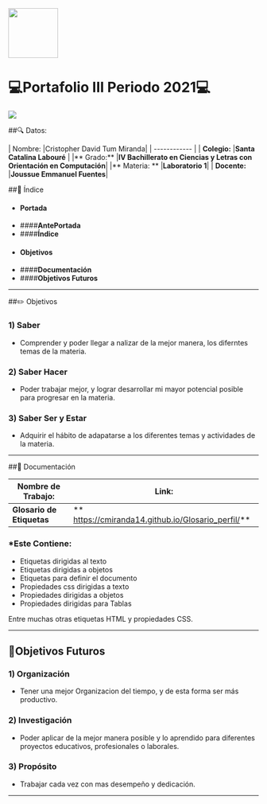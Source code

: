 <img width="100px" src="https://jefuentes80.github.io/starup_scl/img/logo_SCL%20(3).png">

# 💻**Portafolio III Periodo 2021**💻

<img src="https://cdn.pixabay.com/photo/2019/07/14/16/29/pen-4337524_960_720.jpg">

##🔍 Datos:

|  Nombre: |Cristopher David Tum Miranda|
| ------------ |
| **Colegio:**  |**Santa Catalina Labouré**    |
|** Grado:**  |**IV Bachillerato en Ciencias y Letras con Orientación en Computación**|
|** Materia: ** |**Laboratorio 1**|
| **Docente:**  |**Joussue Emmanuel Fuentes**|




##🧭 Índice

- #### **Portada**
- ####**AntePortada**
- ####**Índice**
- #### **Objetivos**
- ####**Documentación**
- ####**Objetivos Futuros**

------------




##✏️ Objetivos 

### 1) Saber
-  Comprender y poder llegar a nalizar de la mejor manera, los diferntes temas de la materia.

### 2) Saber Hacer
- Poder trabajar mejor, y lograr desarrollar mi mayor potencial posible para progresar 
 en la materia.

### 3) Saber Ser y Estar
- Adquirir el hábito de adapatarse a los diferentes temas y actividades de la materia.

------------


##📝 Documentación

|  Nombre de Trabajo: |  Link:  |
|------------|  -------- |
| **Glosario de Etiquetas** |** https://cmiranda14.github.io/Glosario_perfil/**

### *Este Contiene:

- Etiquetas dirigidas al texto
- Etiquetas dirigidas a objetos
- Etiquetas para definir el documento
- Propiedades css dirigidas a texto
- Propiedades dirigidas a objetos
- Propiedades dirigidas para Tablas

Entre muchas otras etiquetas HTML y propiedades CSS.


------------

## 📅Objetivos Futuros

### 1) Organización
-  Tener una mejor Organizacion del tiempo, y de esta forma ser más productivo.

### 2) Investigación 
- Poder aplicar de la mejor manera posible y lo aprendido para diferentes proyectos        educativos, profesionales o laborales.

### 3) Propósito
- Trabajar cada vez con mas desempeño y dedicación.

------------

